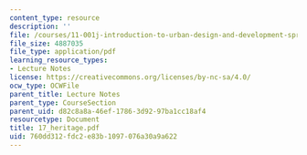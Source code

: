 ```yaml
---
content_type: resource
description: ''
file: /courses/11-001j-introduction-to-urban-design-and-development-spring-2006/760dd312fdc2e83b1097076a30a9a622_17_heritage.pdf
file_size: 4887035
file_type: application/pdf
learning_resource_types:
- Lecture Notes
license: https://creativecommons.org/licenses/by-nc-sa/4.0/
ocw_type: OCWFile
parent_title: Lecture Notes
parent_type: CourseSection
parent_uid: d82c8a8a-46ef-1786-3d92-97ba1cc18af4
resourcetype: Document
title: 17_heritage.pdf
uid: 760dd312-fdc2-e83b-1097-076a30a9a622
---
```

